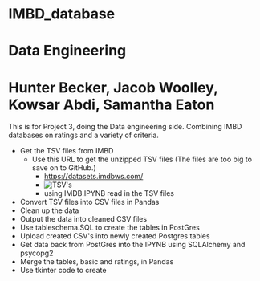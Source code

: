 # IMBD_database
# Data Engineering
# Hunter Becker, Jacob Woolley, Kowsar Abdi, Samantha Eaton
This is for Project 3, doing the Data engineering side. Combining IMBD databases on ratings and a variety of criteria.
  - Get the TSV files from IMBD
      - Use this URL to get the unzipped TSV files (The files are too big to save on to GitHub.)
          - https://datasets.imdbws.com/
          - ![TSV's](https://github.com/user-attachments/assets/e82d2dfd-2b00-4d02-b2c6-880bb1e08336)
          - using IMDB.IPYNB read in the TSV files
  - Convert TSV files into CSV files in Pandas
  - Clean up the data 
  - Output the data into cleaned CSV files
  - Use tableschema.SQL to create the tables in PostGres
  - Upload created CSV's into newly created Postgres tables
  - Get data back from PostGres into the IPYNB using SQLAlchemy and psycopg2
  - Merge the tables, basic and ratings, in Pandas
  - Use tkinter code to create 
